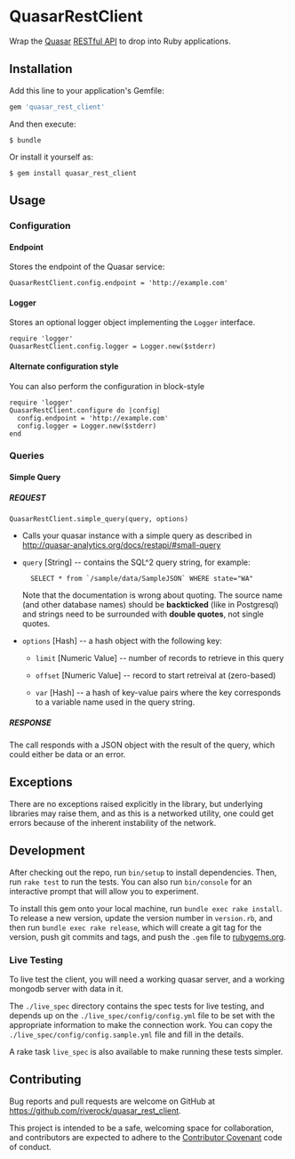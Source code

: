 # QuasarRestClient

Wrap the [Quasar](http://quasar-analytics.org/ "Quasar NoSQL Analytics
Engine")  [RESTful API](http://quasar-analytics.org/docs/restapi/
"Quasar RESTful API Documentation") to drop into Ruby applications.


## Installation

Add this line to your application's Gemfile:

```ruby
gem 'quasar_rest_client'
```

And then execute:

    $ bundle

Or install it yourself as:

    $ gem install quasar_rest_client

## Usage

### Configuration

#### Endpoint

Stores the endpoint of the Quasar service:

    QuasarRestClient.config.endpoint = 'http://example.com'

#### Logger

Stores an optional logger object implementing the `Logger` interface.

    require 'logger'
    QuasarRestClient.config.logger = Logger.new($stderr)

#### Alternate configuration style

You can also perform the configuration in block-style

    require 'logger'
    QuasarRestClient.configure do |config|
	  config.endpoint = 'http://example.com'
      config.logger = Logger.new($stderr)
    end

### Queries

#### Simple Query

##### REQUEST

`QuasarRestClient.simple_query(query, options)`

* Calls your quasar instance with a simple query as described in
http://quasar-analytics.org/docs/restapi/#small-query

* `query` [String] -- contains the SQL^2 query string, for example:

        SELECT * from `/sample/data/SampleJSON` WHERE state="WA"

  Note that the documentation is wrong about quoting. The source name
  (and other database names) should be **backticked** (like in
  Postgresql) and strings need to be surrounded with **double
  quotes**, not single quotes.

* `options` [Hash] -- a hash object with the following key:

  * `limit` [Numeric Value] -- number of records to retrieve in this
    query

  * `offset` [Numeric Value] -- record to start retreival at
    (zero-based)

  * `var` [Hash] -- a hash of key-value pairs where the key
    corresponds to a variable name used in the query string.

##### RESPONSE

The call responds with a JSON object with the result of the query,
which could either be data or an error.

## Exceptions

There are no exceptions raised explicitly in the library, but
underlying libraries may raise them, and as this is a networked
utility, one could get errors because of the inherent instability of
the network.


## Development

After checking out the repo, run `bin/setup` to install
dependencies. Then, run `rake test` to run the tests. You can also run
`bin/console` for an interactive prompt that will allow you to
experiment.

To install this gem onto your local machine, run `bundle exec rake
install`. To release a new version, update the version number in
`version.rb`, and then run `bundle exec rake release`, which will
create a git tag for the version, push git commits and tags, and push
the `.gem` file to [rubygems.org](https://rubygems.org).

### Live Testing

To live test the client, you will need a working quasar server, and a
working mongodb server with data in it.

The `./live_spec` directory contains the spec tests for live testing,
and depends up on the `./live_spec/config/config.yml` file to be set
with the appropriate information to make the connection work. You can
copy the `./live_spec/config/config.sample.yml` file and fill in the
details.

A rake task `live_spec` is also available to make running these tests
simpler.

## Contributing

Bug reports and pull requests are welcome on GitHub at
https://github.com/riverock/quasar_rest_client.

This project is intended to be a safe, welcoming space for
collaboration, and contributors are expected to adhere to the
[Contributor Covenant](http://contributor-covenant.org) code of
conduct.
